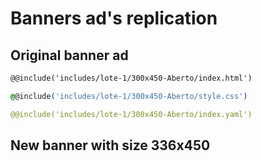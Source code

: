 # Banners ad's replication

## Original banner ad

```html
@@include('includes/lote-1/300x450-Aberto/index.html')
```

```css
@@include('includes/lote-1/300x450-Aberto/style.css')
```

```yaml
@@include('includes/lote-1/300x450-Aberto/index.yaml')
```

## New banner with size 336x450
